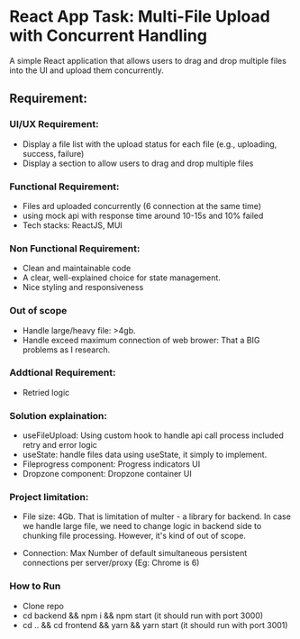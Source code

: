 
# React App Task: Multi-File Upload with Concurrent Handling

A simple React application that allows users to drag and drop multiple files into the UI and upload them concurrently.

## Requirement:

### UI/UX Requirement:
- Display a file list with the upload status for each file (e.g., uploading, success, failure)
- Display a section to allow users to drag and drop multiple files 

### Functional Requirement:
- Files ard uploaded concurrently (6 connection at the same time)
- using mock api with response time around 10-15s and 10% failed
- Tech stacks: ReactJS, MUI

### Non Functional Requirement:
- Clean and maintainable code
- A clear, well-explained choice for state management.
- Nice styling and responsiveness

### Out of scope
- Handle large/heavy file: >4gb.
- Handle exceed maximum connection of web brower: That a BIG problems as I research. 

### Addtional Requirement:
- Retried logic

### Solution explaination:
- useFileUpload: Using custom hook to handle api call process included retry and error logic
- useState: handle files data using useState, it simply to implement.
- Fileprogress component: Progress indicators UI
- Dropzone component: Dropzone container UI

### Project limitation:
- File size: 4Gb. That is limitation of multer - a library for backend. In case we handle large file, we need to change logic in backend side to chunking file processing. However, it's kind of out of scope.

- Connection: Max Number of default simultaneous persistent connections per server/proxy (Eg: Chrome is 6)


### How to Run 

- Clone repo 
- cd backend && npm i && npm start (it should run with port 3000)
- cd .. && cd frontend && yarn && yarn start (it should run with port 3001)






